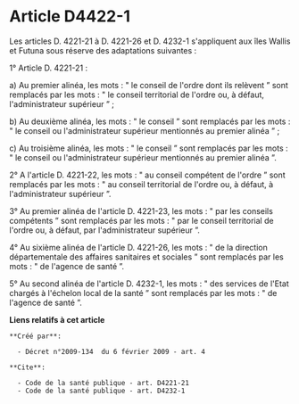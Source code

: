 # Article D4422-1

Les articles D. 4221-21 à D. 4221-26 et D. 4232-1 s'appliquent aux îles Wallis et Futuna sous réserve des adaptations
suivantes : 

1° Article D. 4221-21 : 

a) Au premier alinéa, les mots : " le conseil de l'ordre dont ils relèvent ” sont remplacés par les mots : " le conseil
territorial de l'ordre ou, à défaut, l'administrateur supérieur ” ; 

b) Au deuxième alinéa, les mots : " le conseil ” sont remplacés par les mots : " le conseil ou l'administrateur supérieur
mentionnés au premier alinéa ” ; 

c) Au troisième alinéa, les mots : " le conseil ” sont remplacés par les mots : " le conseil ou l'administrateur supérieur
mentionnés au premier alinéa ”. 

2° A l'article D. 4221-22, les mots : " au conseil compétent de l'ordre ” sont remplacés par les mots : " au conseil
territorial de l'ordre ou, à défaut, à l'administrateur supérieur ”. 

3° Au premier alinéa de l'article D. 4221-23, les mots : " par les conseils compétents ” sont remplacés par les mots : " par
le conseil territorial de l'ordre ou, à défaut, par l'administrateur supérieur ”. 

4° Au sixième alinéa de l'article D. 4221-26, les mots : " de la direction départementale des affaires sanitaires et sociales
” sont remplacés par les mots : " de l'agence de santé ”. 

5° Au second alinéa de l'article D. 4232-1, les mots : " des services de l'Etat chargés à l'échelon local de la santé ” sont
remplacés par les mots : " de l'agence de santé ”.

**Liens relatifs à cet article**

	**Créé par**:

	  - Décret n°2009-134  du 6 février 2009 - art. 4

	**Cite**:

	  - Code de la santé publique - art. D4221-21
	  - Code de la santé publique - art. D4232-1
